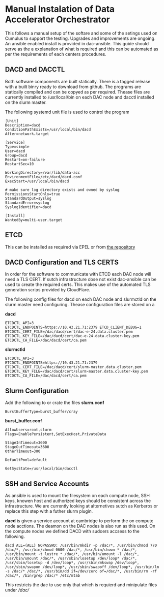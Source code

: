 # Manual Instalation of Data Accelerator Orchestrator

This follows a manual setup of the softare and some of the setings used on Cumulus to support the
testing. Upgrades and improvements are ongoing. An ansible enabled install is provided in
dac-ansible. This guide should serve as the a explanation of what is required and this can be
automated as per the requirements of each centers procedures.


## DACD and DACCTL

Both software components are built statically. There is a tagged release with a built binry ready to
download from github. The programs are statically compiled and can be copyed as per required. Thease
files are currently installed to /usr/local/bin on each DAC node and dacctl installed on the slurm
master.


The following systemd unit file is used to control the program

```
[Unit]
Description=dacd
ConditionPathExists=/usr/local/bin/dacd
After=network.target

[Service]
Type=simple
User=dacd
Group=dacd
Restart=on-failure
RestartSec=10

WorkingDirectory=/var/lib/data-acc
EnvironmentFile=/etc/dacd/dacd.conf
ExecStart=/usr/local/bin/dacd

# make sure log directory exists and owned by syslog
PermissionsStartOnly=true
StandardOutput=syslog
StandardError=syslog
SyslogIdentifier=dacd

[Install]
WantedBy=multi-user.target
```
## ETCD
This can be installed as required via EPEL or from [the repository](https://www.github.com/coreos/etcd)



## DACD Configuration and TLS CERTS
In order for the software to communicate with ETCD each DAC node will need a TLS CERT. If sutch infrastructure dose not exist dac-ansible can be used to create the required certs. This makes use of the automated TLS generation scrips provided by CloudFlare.

The following config files for dacd on each DAC node and slurmctld on the slurm master need configuring. Thease configuration files are stored on a 

**dacd**

```
ETCDCTL_API=3
ETCDCTL_ENDPOINTS=https://10.43.21.71:2379 ETCD_CLIENT_DEBUG=1
ETCDCTL_CERT_FILE=/dac/dacd/cert/dac-e-24.data.cluster.pem
ETCDCTL_KEY_FILE=/dac/dacd/cert/dac-e-24.data.cluster-key.pem
ETCDCTL_CA_FILE=/dac/dacd/cert/ca.pem
```

**slurmctld**

```
ETCDCTL_API=3
ETCDCTL_ENDPOINTS=https://10.43.21.71:2379
ETCDCTL_CERT_FILE=/dac/dacd/cert/slurm-master.data.cluster.pem
ETCDCTL_KEY_FILE=/dac/dacd/cert/slurm-master.data.cluster-key.pem
ETCDCTL_CA_FILE=/dac/dacd/cert/ca.pem
```

## Slurm Configuration
Add the following to or crate the files 
**slurm.conf**

```
BurstBufferType=burst_buffer/cray
```

**burst_buffer.conf**

```
AllowUsers=root,slurm
Flags=EnablePersistent,SetExecHost,PrivateData
 
StageInTimeout=3600
StageOutTimeout=3600
OtherTimeout=300
 
DefaultPool=default
 
GetSysState=/usr/local/bin/dacctl
```

## SSH and Service Accounts
As ansible is used to mount the filesystem on each compute node, SSH keys, knowen host and authorized keys should be consistent across the infrastructure. We are currently looking at alternetives sutch as Kerberos or replace this step with a futher slurm plugin.

**dacd** is given a service account at cambridge to perform the on compute node acctions. The deamon on the DAC nodes is also run as this used. On the compute nodes we defined DACD with sudoers accsess to the following.

```
dacd ALL=(ALL) NOPASSWD: /usr/bin/mkdir -p /dac/*, /usr/bin/chmod 770 /dac/*, /usr/bin/chmod 0600 /dac/*, /usr/bin/chown * /dac/*, /usr/bin/mount -t lustre * /dac/*, /usr/bin/umount -l /dac/*, /usr/bin/umount /dac/*, /usr/sbin/losetup /dev/loop* /dac/*, /usr/sbin/losetup -d /dev/loop*, /usr/sbin/mkswap /dev/loop*, /usr/sbin/swapon /dev/loop*, /usr/sbin/swapoff /dev/loop*, /usr/bin/ln -s /dac/* /dac/*, /usr/bin/dd if=/dev/zero of=/dac/*, /usr/bin/rm -rf /dac/*, /bin/grep /dac/* /etc/mtab
```
This restricts the dac to use only that which is requierd and minipulate files under */dac/*